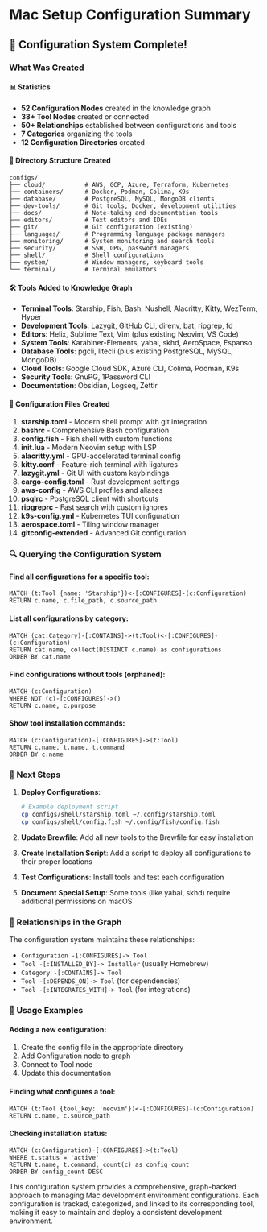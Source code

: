 # Mac Setup Configuration Summary

## 🎉 Configuration System Complete!

### What Was Created

#### 📊 Statistics
- **52 Configuration Nodes** created in the knowledge graph
- **38+ Tool Nodes** created or connected
- **50+ Relationships** established between configurations and tools
- **7 Categories** organizing the tools
- **12 Configuration Directories** created

#### 📁 Directory Structure Created
```
configs/
├── cloud/           # AWS, GCP, Azure, Terraform, Kubernetes
├── containers/      # Docker, Podman, Colima, K9s
├── database/        # PostgreSQL, MySQL, MongoDB clients
├── dev-tools/       # Git tools, Docker, development utilities
├── docs/            # Note-taking and documentation tools
├── editors/         # Text editors and IDEs
├── git/             # Git configuration (existing)
├── languages/       # Programming language package managers
├── monitoring/      # System monitoring and search tools
├── security/        # SSH, GPG, password managers
├── shell/           # Shell configurations
├── system/          # Window managers, keyboard tools
└── terminal/        # Terminal emulators
```

#### 🛠️ Tools Added to Knowledge Graph
- **Terminal Tools**: Starship, Fish, Bash, Nushell, Alacritty, Kitty, WezTerm, Hyper
- **Development Tools**: Lazygit, GitHub CLI, direnv, bat, ripgrep, fd
- **Editors**: Helix, Sublime Text, Vim (plus existing Neovim, VS Code)
- **System Tools**: Karabiner-Elements, yabai, skhd, AeroSpace, Espanso
- **Database Tools**: pgcli, litecli (plus existing PostgreSQL, MySQL, MongoDB)
- **Cloud Tools**: Google Cloud SDK, Azure CLI, Colima, Podman, K9s
- **Security Tools**: GnuPG, 1Password CLI
- **Documentation**: Obsidian, Logseq, Zettlr

#### 📄 Configuration Files Created
1. **starship.toml** - Modern shell prompt with git integration
2. **bashrc** - Comprehensive Bash configuration
3. **config.fish** - Fish shell with custom functions
4. **init.lua** - Modern Neovim setup with LSP
5. **alacritty.yml** - GPU-accelerated terminal config
6. **kitty.conf** - Feature-rich terminal with ligatures
7. **lazygit.yml** - Git UI with custom keybindings
8. **cargo-config.toml** - Rust development settings
9. **aws-config** - AWS CLI profiles and aliases
10. **psqlrc** - PostgreSQL client with shortcuts
11. **ripgreprc** - Fast search with custom ignores
12. **k9s-config.yml** - Kubernetes TUI configuration
13. **aerospace.toml** - Tiling window manager
14. **gitconfig-extended** - Advanced Git configuration

### 🔍 Querying the Configuration System

#### Find all configurations for a specific tool:
```cypher
MATCH (t:Tool {name: 'Starship'})<-[:CONFIGURES]-(c:Configuration)
RETURN c.name, c.file_path, c.source_path
```

#### List all configurations by category:
```cypher
MATCH (cat:Category)-[:CONTAINS]->(t:Tool)<-[:CONFIGURES]-(c:Configuration)
RETURN cat.name, collect(DISTINCT c.name) as configurations
ORDER BY cat.name
```

#### Find configurations without tools (orphaned):
```cypher
MATCH (c:Configuration)
WHERE NOT (c)-[:CONFIGURES]->()
RETURN c.name, c.purpose
```

#### Show tool installation commands:
```cypher
MATCH (c:Configuration)-[:CONFIGURES]->(t:Tool)
RETURN c.name, t.name, t.command
ORDER BY c.name
```

### 📝 Next Steps

1. **Deploy Configurations**:
   ```bash
   # Example deployment script
   cp configs/shell/starship.toml ~/.config/starship.toml
   cp configs/shell/config.fish ~/.config/fish/config.fish
   ```

2. **Update Brewfile**:
   Add all new tools to the Brewfile for easy installation

3. **Create Installation Script**:
   Add a script to deploy all configurations to their proper locations

4. **Test Configurations**:
   Install tools and test each configuration

5. **Document Special Setup**:
   Some tools (like yabai, skhd) require additional permissions on macOS

### 🔗 Relationships in the Graph

The configuration system maintains these relationships:
- `Configuration -[:CONFIGURES]-> Tool`
- `Tool -[:INSTALLED_BY]-> Installer` (usually Homebrew)
- `Category -[:CONTAINS]-> Tool`
- `Tool -[:DEPENDS_ON]-> Tool` (for dependencies)
- `Tool -[:INTEGRATES_WITH]-> Tool` (for integrations)

### 🚀 Usage Examples

#### Adding a new configuration:
1. Create the config file in the appropriate directory
2. Add Configuration node to graph
3. Connect to Tool node
4. Update this documentation

#### Finding what configures a tool:
```cypher
MATCH (t:Tool {tool_key: 'neovim'})<-[:CONFIGURES]-(c:Configuration)
RETURN c.name, c.source_path
```

#### Checking installation status:
```cypher
MATCH (c:Configuration)-[:CONFIGURES]->(t:Tool)
WHERE t.status = 'active'
RETURN t.name, t.command, count(c) as config_count
ORDER BY config_count DESC
```

This configuration system provides a comprehensive, graph-backed approach to managing Mac development environment configurations. Each configuration is tracked, categorized, and linked to its corresponding tool, making it easy to maintain and deploy a consistent development environment.
